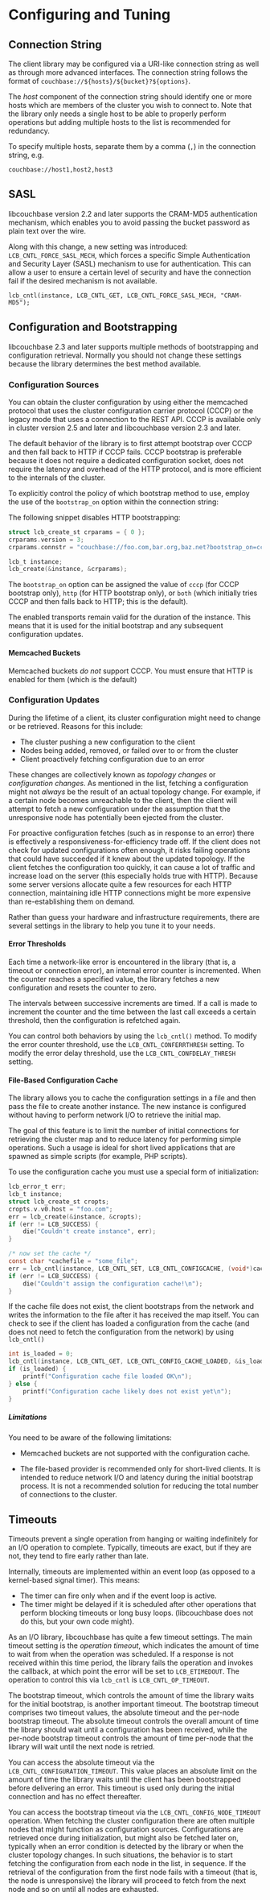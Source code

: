 # Configuring and Tuning

## Connection String

The client library may be configured via a URI-like connection string as well as
through more advanced interfaces. The connection string follows the format of
`couchbase://${hosts}/${bucket}?${options}`.

The _host_ component of the connection string should identify one or more hosts
which are members of the cluster you wish to connect to. Note that the library
only needs a single host to be able to properly perform operations but adding
multiple hosts to the list is recommended for redundancy.

To specify multiple hosts, separate them by a comma (`,`) in the connection
string, e.g.

```
couchbase://host1,host2,host3
```



## SASL

libcouchbase version 2.2 and later supports the CRAM-MD5 authentication mechanism, which enables you to avoid passing the bucket password as plain text over the wire.

Along with this change, a new setting was introduced: `LCB_CNTL_FORCE_SASL_MECH`, which forces a specific Simple Authentication and Security Layer (SASL) mechanism to use for authentication. This can allow a user to ensure a certain level of security and have the connection fail if the desired mechanism is not available.

    lcb_cntl(instance, LCB_CNTL_GET, LCB_CNTL_FORCE_SASL_MECH, "CRAM-MD5");

## Configuration and Bootstrapping

libcouchbase 2.3 and later supports multiple methods of bootstrapping and configuration retrieval. Normally you should not change these settings because the library determines the best method available.

### Configuration Sources

<a id="cccp"></a>

You can obtain the cluster configuration by using either the memcached protocol that uses the cluster configuration carrier protocol (CCCP) or the legacy mode that uses a connection to the REST API. CCCP is available only in cluster version 2.5 and later and libcouchbase version 2.3 and later.

The default behavior of the library is to first attempt bootstrap over CCCP and then fall back to HTTP if CCCP fails. CCCP bootstrap is preferable because it does not require a dedicated configuration socket, does not require the latency and overhead of the HTTP protocol, and is more efficient to the internals of the cluster.

To explicitly control the policy of which bootstrap method to use, employ the use of
the `bootstrap_on` option within the connection string:

The following snippet disables HTTP bootstrapping:

```c
struct lcb_create_st crparams = { 0 };
crparams.version = 3;
crparams.connstr = "couchbase://foo.com,bar.org,baz.net?bootstrap_on=cccp";

lcb_t instance;
lcb_create(&instance, &crparams);

```

The `bootstrap_on` option can be assigned the value of `cccp` (for CCCP bootstrap only),
`http` (for HTTP bootstrap only), or `both` (which initially tries CCCP and then falls
back to HTTP; this is the default).


The enabled transports remain valid for the duration of the instance. This means that it is used for the initial bootstrap and any subsequent configuration updates.


#### Memcached Buckets
Memcached buckets *do not* support CCCP. You must ensure that HTTP is enabled for them (which is the default)


### Configuration Updates

During the lifetime of a client, its cluster configuration might need to change
or be retrieved. Reasons for this include:

* The cluster pushing a new configuration to the client
* Nodes being added, removed, or failed over to or from the cluster
* Client proactively fetching configuration due to an error


These changes are collectively known as _topology changes_ or _configuration
changes_. As mentioned in the list, fetching a configuration might
not _always_ be the result of an actual topology change. For example, if a certain
node becomes unreachable to the client, then the client will attempt to fetch a
new configuration under the assumption that the unresponsive node has potentially
been ejected from the cluster.

For proactive configuration fetches (such as in response to an error) there is
effectively a responsiveness-for-efficiency trade off. If the client does not
check for updated configurations often enough, it risks failing operations
that could have succeeded if it knew about the updated topology. If the
client fetches the configuration too quickly, it can cause a lot of traffic and
increase load on the server (this especially holds true with HTTP). Because
some server versions allocate quite a few resources for each HTTP connection, maintaining idle HTTP connections might be more expensive than
re-establishing them on demand.

Rather than guess your hardware and infrastructure requirements, there are
several settings in the library to help you tune it to your needs.

#### Error Thresholds

Each time a network-like error is encountered in the library (that is, a timeout
or connection error), an internal error counter is incremented. When the
counter reaches a specified value, the library fetches a new configuration
and resets the counter to zero.

The intervals between successive increments are timed. If
a call is made to increment the counter and the time between the last call
exceeds a certain threshold, then the configuration is refetched again.

You can control both behaviors by using the `lcb_cntl()` method. To modify the error
counter threshold, use the `LCB_CNTL_CONFERRTHRESH` setting. To modify the
error delay threshold, use the `LCB_CNTL_CONFDELAY_THRESH` setting.


#### File-Based Configuration Cache

The library allows you to cache the configuration settings in a file and then pass the file to create another instance. The new instance is configured without having to perform network I/O to retrieve the initial map.

The goal of this feature is to limit the number of initial connections for
retrieving the cluster map and to reduce latency for performing simple
operations. Such a usage is ideal for short lived applications that are spawned
as simple scripts (for example, PHP scripts).

To use the configuration cache you must use a special form of initialization:

```c
lcb_error_t err;
lcb_t instance;
struct lcb_create_st cropts;
cropts.v.v0.host = "foo.com";
err = lcb_create(&instance, &cropts);
if (err != LCB_SUCCESS) {
    die("Couldn't create instance", err);
}

/* now set the cache */
const char *cachefile = "some_file";
err = lcb_cntl(instance, LCB_CNTL_SET, LCB_CNTL_CONFIGCACHE, (void*)cachefile);
if (err != LCB_SUCCESS) {
    die("Couldn't assign the configuration cache!\n");
}
```

If the cache file does not exist, the client bootstraps from the network
and writes the information to the file after it has received the map itself.
You can check to see if the client has loaded a configuration from the cache
(and does not need to fetch the configuration from the network) by using `lcb_cntl()`

```c
int is_loaded = 0;
lcb_cntl(instance, LCB_CNTL_GET, LCB_CNTL_CONFIG_CACHE_LOADED, &is_loaded);
if (is_loaded) {
	printf("Configuration cache file loaded OK\n");
} else {
	printf("Configuration cache likely does not exist yet\n");
}
```

##### Limitations

You need to be aware of the following limitations:

* Memcached buckets are not supported with the configuration cache.

* The file-based provider is recommended only for short-lived clients. It is
  intended to reduce network I/O and latency during the initial bootstrap
  process. It is not a recommended solution for reducing the total number
  of connections to the cluster.


## Timeouts

Timeouts prevent a single operation from hanging or waiting indefinitely for an I/O operation to complete. Typically, timeouts are exact, but if they are not, they tend to fire early rather than late.

Internally, timeouts are implemented within an event loop (as opposed to a kernel-based signal timer). This means:

* The timer can fire only when and if the event loop is active.
* The timer might be delayed if it is scheduled after other operations that perform blocking timeouts or long busy loops. (libcouchbase does not do this, but your own code might).

As an I/O library, libcouchbase has quite a few timeout settings. The main
timeout setting is the _operation timeout_, which indicates the amount of
time to wait from when the operation was scheduled. If a response is not
received within this time period, the library fails the operation and invokes
the callback, at which point the error will be set to `LCB_ETIMEDOUT`. The
operation to control this via `lcb_cntl` is `LCB_CNTL_OP_TIMEOUT`.

The bootstrap timeout, which controls the amount of time the library waits for the initial bootstrap, is another important timeout. The bootstrap timeout comprises two timeout values, the absolute timeout and the per-node bootstrap timeout. The absolute timeout controls
the overall amount of time the library should wait until a configuration has
been received, while the per-node bootstrap timeout controls the amount of time per-node that the
library will wait until the next node is retried.

You can access the absolute timeout via the
`LCB_CNTL_CONFIGURATION_TIMEOUT`. This value places an
absolute limit on the amount of time the library waits until the
client has been bootstrapped before delivering an error. This timeout
is used only during the initial connection and has no effect thereafter.

You can access the bootstrap timeout via the `LCB_CNTL_CONFIG_NODE_TIMEOUT` operation.
When fetching
the cluster configuration there are often multiple nodes that might function
as configuration sources. Configurations are retrieved once during
initialization, but might also be fetched later on, typically when an error condition
is detected by the library or when the cluster topology changes. In such
situations, the behavior is to start fetching the configuration from each
node in the list, in sequence. If the retrieval of the configuration from the first
node fails with a timeout (that is, the node is unresponsive) the library will
proceed to fetch from the next node and so on until all nodes are exhausted.
